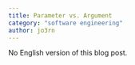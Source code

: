 ```yaml
---
title: Parameter vs. Argument
category: "software engineering"
author: jo3rn
---
```


No English version of this blog post.
